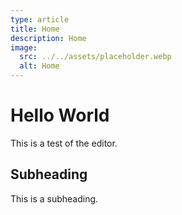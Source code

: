 ```yaml
---
type: article
title: Home
description: Home
image:
  src: ../../assets/placeholder.webp
  alt: Home
---
```


# Hello World

This is a test of the editor.

## Subheading

This is a subheading.

